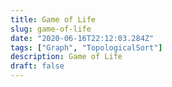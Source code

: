 ```yaml
---
title: Game of Life
slug: game-of-life
date: "2020-06-16T22:12:03.284Z"
tags: ["Graph", "TopologicalSort"]
description: Game of Life
draft: false
---
```



